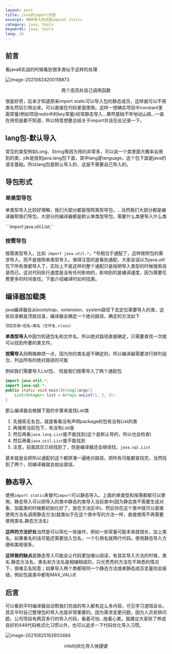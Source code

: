 ```yaml
---
layout: post
title: java的import总结
excerpt: 两种导入形式和improt static
category: java, tools
keywords: java, tools
lang: zh
---
```


## 前言

看java8实战的时候看到很多类似于这样的处理

![image-20210624200118873](https://mypicgogo.oss-cn-hangzhou.aliyuncs.com/tuchuang20210624200118.png)

<center>两个高亮处自己调用函数</center>

很是好奇，后来才知道原来import static可以导入包的静态成员，这样就可以不用类名然后引用出来，可以直接在代码里面使用。这样一想确实项目中constant里面常量(例如项目redis中的key常量)经常静态导入...果然基础不牢地动山摇...一直在用但是都不知道，所以特意想要总结关于import并且在此记录一下。

## lang包-默认导入

常见的类型例如Long、String等因为用的非常多，可以说一个类里面大概率会用到的类，jdk是放到java.lang包下面，其中lang是language，这个包下面是java的语言基础。所以lang包是默认导入的，这是不需要自己导入的。

## 导包形式

### 单类型导包

单类型导入比较好理解，我们大部分都是按照类型导包，...当然我们大部分都是编译器帮我们导包，大部分的编译器都是默认单类型导包，需要什么类便导入什么类

```import java.util.List;``

### 按需导包

按需类型导入，比如``` import java.util.*```，*号相当于通配了，这样按照包的需求导入，而不是按照单类型导入，值得注意的是看到通配，大家会误以为java.util包下所有类都导入了，实际上不是这样的整个通配只是指明导入类型的时候搜索目录而已。这对代码执行速度是没有任何影响的，影响到的是编译速度，因为需要花费更多的时间查找，下面介绍编译时如何找类。



## 编译器加载类

java编译器会从bootstrap、extension、system路径下去定位需要导入的类，这些目录都是顶层目录，编译器会确定一个绝对路径，确定的方法如下

```html
顶层目录→包名→类名（文件名.class）
```

**单类型导入**中因为知道包名和文件名，所以绝对路径直接确定，只需要查找一次就可以找到所要的类文件。

**按需导入**则稍微麻烦一点，因为你的类名是不确定的，所以编译器需要进行排列组合，列出所有的绝对路径的可能

例如我们需要导入List包， 但是我们按需导入了两个通配包

```java
import java.util.*;
import java.sql.*;
public static void main(String[]args){
	List<Integer> list = Arrays.asList(1, 2, 3);   
}
```

那么编译器会根据下面的步骤来查找List类

1. 先搜索无名包，就是看看没有声明package的包有没有List的类
2. 再搜索当前包下，有没有List类
3. 然后再看```java.lang.List```能不能找到(这个是默认导的，所以也会检查)
4. 然后再看```java.util.List```能不能找到
5. 注意，前面其实已经找到了，但是编译器还会继续找，```java.sql.List```

基本就是会把所以通配的这个都拼凑一遍绝对路径，把所有可能都查找完，当然找到了两个，则编译器就会抛出错误。



## 静态导入

使用```import static```来替代``import``可以静态导入。上面的单类型和按需都都可以使用，静态导入可以把导入的类中静态的类导入当前类中(因为静态类不需要生成对象，加载类的时候都初始化好了，放在方法区中)。然后你在这个类中就可以直接使用方法名调用静态方法(就类似于在这个类中写的方法一样，直接使用不再需要使用类名.静态方法名)

**这样的方法好处**当然是可以简化一些操作，例如一些常量可能本来就很长，加上类名，如果重名的话可能还需要加入包名，一个引用名就两行代码。使用静态导入方便和美观很多。

**这样做的缺点**是静态导入可能会让代码更加难以阅读，有其实导入方法的时候，类名.静态方法名，类名和方法名是相辅相成的，只光秃秃的方法在不熟悉的情况下，很难见名知意；如果导入两个类都用同一个静态方法或者静态成员变量则会报错，例如包装类中都有MAX_VALUE



## 后言

可以看到平时编译器自动帮我们完成的导入都有这么多内容，可见学习道阻且长。其实平时自己整理包的导入也是非常重要的。因为需求变更问题，因为人员安排问题，公司项目有两百多行的导入代码，看着可怕...拖着心累。我建议大家除了养成良好的448代码格式化习惯以外，也可以追求一下代码优化导入习惯。

![image-20210625162603484](https://mypicgogo.oss-cn-hangzhou.aliyuncs.com/tuchuang20210625162603.png)

<center>intellij优化导入快捷键</center>